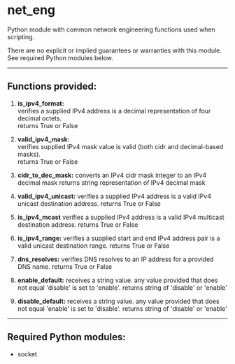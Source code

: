 # net_eng
Python module with common network engineering functions used when scripting.

There are no explicit or implied guarantees or warranties with this module.
See required Python modules below.

-----
## Functions provided:

1. __is_ipv4_format:__\
verifies a supplied IPv4 address is a decimal representation of four decimal octets.\
returns True or False

1. __valid_ipv4_mask:__\
verifies supplied IPv4 mask value is valid (both cidr and decimal-based masks).\
returns True or False

1. __cidr_to_dec_mask:__
converts an IPv4 cidr mask integer to an IPv4 decimal mask
returns string representation of IPv4 decimal mask

1. __valid_ipv4_unicast:__
verifies a supplied IPv4 address is a valid IPv4 unicast destination address.
returns True or False

1. __is_ipv4_mcast__
verifies a supplied IPv4 address is a valid IPv4 multicast destination address.
returns True or False

1. __is_ipv4_range:__
verifies a supplied start and end IPv4 address pair is a valid unicast destination range.
returns True or False

1. __dns_resolves:__
verifies DNS resolves to an IP address for a provided DNS name.
returns True or False

1. __enable_default:__
receives a string value. any value provided that does not equal 'disable' is set to 'enable'.
returns string of 'disable' or 'enable'

1. __disable_default:__
receives a string value. any value provided that does not equal 'enable' is set to 'disable'.
returns string of 'disable' or 'enable'


-----
## Required Python modules:
* socket

